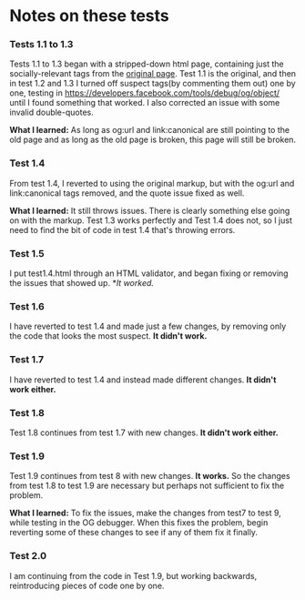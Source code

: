 # Notes on these tests #

### Tests 1.1 to 1.3 ###
Tests 1.1 to 1.3 began with a stripped-down html page, containing just the socially-relevant tags from the [original page](http://www.rasmussen.edu/career-center/career-research-hub/what-career-is-right-for-me/). Test 1.1 is the original, and then in test 1.2 and 1.3 I turned off suspect  tags(by commenting them out) one by one, testing in https://developers.facebook.com/tools/debug/og/object/ until I found something that worked. I also corrected an issue with some invalid double-quotes.

**What I learned:** As long as og:url and link:canonical are still pointing to the old page and as long as the old page is broken, this page will still be broken.

### Test 1.4 ###
From test 1.4, I reverted to using the original markup, but with the og:url and link:canonical tags removed, and the quote issue fixed as well.

**What I learned:** It still throws issues. There is clearly something else going on with the markup. Test 1.3 works perfectly and Test 1.4 does not, so I just need to find the bit of code in test 1.4 that's throwing errors. 

### Test 1.5 ###
I put test1.4.html through an HTML validator, and began fixing or removing the issues that showed up. **It worked.*

### Test 1.6 ###
I have reverted to test 1.4 and made just a few changes, by removing only the code that looks the most suspect. **It didn't work.**

### Test 1.7 ###
I have reverted to test 1.4 and instead made different changes. **It didn't work either.**

### Test 1.8 ###
Test 1.8 continues from test 1.7 with new changes. **It didn't work either.**

### Test 1.9 ###
Test 1.9 continues from test 8 with new changes. **It works.** So the changes from test 1.8 to test 1.9 are necessary but perhaps not sufficient to fix the problem.

**What I learned:** To fix the issues, make the changes from test7 to test 9, while testing in the OG debugger. When this fixes the problem, begin reverting some of these changes to see if any of them fix it finally.

### Test 2.0 ###
I am continuing from the code in Test 1.9, but working backwards, reintroducing pieces of code one by one.